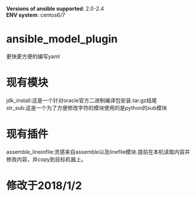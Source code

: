 **Versions of ansible supported**: 2.0-2.4<br>
**ENV system**: centos6/7<br>
# ansible_model_plugin<br>
更快更方便的编写yaml<br>
# 现有模块<br>
jdk_install:这是一个针对oracle官方二进制编译包安装.tar.gz结尾<br>
str_sub:这是一个为了方便修改字符的模块使用的是python的sub模块<br>
# 现有插件<br>
assemble_lineinfile:灵感来自assemble以及linefile模块.提前在本机读取内容并修改内容，并copy到目标机器上。<br>
# 修改于2018/1/2<br>
